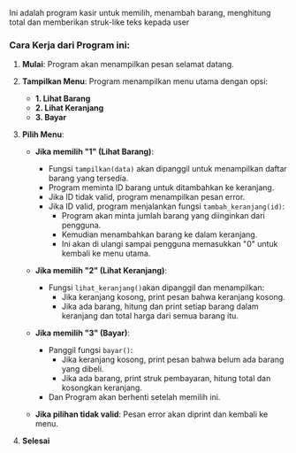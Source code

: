 Ini adalah program kasir untuk memilih, menambah barang, menghitung total dan memberikan struk-like teks kepada user

### Cara Kerja dari Program ini:

1. **Mulai**: Program akan menampilkan pesan selamat datang.

2. **Tampilkan Menu**: Program menampilkan menu utama dengan opsi:
   - **1. Lihat Barang**
   - **2. Lihat Keranjang**
   - **3. Bayar**

3. **Pilih Menu**:
   - **Jika memilih "1" (Lihat Barang)**:
     - Fungsi `tampilkan(data)` akan dipanggil untuk menampilkan daftar barang yang tersedia.
     - Program meminta ID barang untuk ditambahkan ke keranjang.
     - Jika ID tidak valid, program menampilkan pesan error.
     - Jika ID valid, program menjalankan fungsi `tambah_keranjang(id)`:
       - Program akan minta jumlah barang yang diinginkan dari pengguna.
       - Kemudian menambahkan barang ke dalam keranjang.
       - Ini akan di ulangi sampai pengguna memasukkan "0" untuk kembali ke menu utama.

   - **Jika memilih "2" (Lihat Keranjang)**:
     - Fungsi `lihat_keranjang()`akan dipanggil dan menampilkan:
       - Jika keranjang kosong, print pesan bahwa keranjang kosong.
       - Jika ada barang, hitung dan print setiap barang dalam keranjang dan total harga dari semua barang itu.

   - **Jika memilih "3" (Bayar)**:
     - Panggil fungsi `bayar()`:
       - Jika keranjang kosong, print pesan bahwa belum ada barang yang dibeli.
       - Jika ada barang, print struk pembayaran, hitung total dan kosongkan keranjang.
     - Dan Program akan berhenti setelah memilih ini.

   - **Jika pilihan tidak valid**: Pesan error akan diprint dan kembali ke menu.

4. **Selesai**

